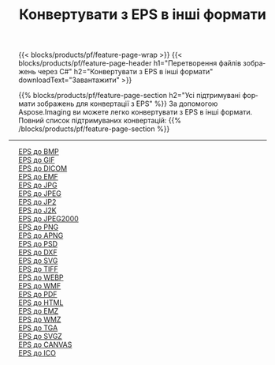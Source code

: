 ﻿---
title: Конвертувати з EPS в інші формати 
weight: 3920
url: /uk/java/conversion/from/eps 
lang: uk
langdirlevel: 2
locales: zh-hans,ja,it,ru,de,es,fr,nl,id,lt,pl,pt,vi,tr,ko,zh-hant,ar,hi,th,sv,cs,uk,he
description: За допомогою Aspose.Imaging ви можете легко конвертувати з EPS в інші формати
---

{{< blocks/products/pf/feature-page-wrap >}}
{{< blocks/products/pf/feature-page-header h1="Перетворення файлів зображень через C#" h2="Конвертувати з EPS в інші формати" downloadText="Завантажити" >}}


{{% blocks/products/pf/feature-page-section  h2="Усі підтримувані формати зображень для конвертації з EPS" %}}
За допомогою Aspose.Imaging ви можете легко конвертувати з EPS в інші формати.
<br/>
Повний список підтримуваних конвертацій:
{{% /blocks/products/pf/feature-page-section %}}
<div class="container-fluid productfamilypage bg-gray">
    <div class="convertypes bg-gray agp-content section">
        <div class="container">
		<hr style="margin-left:-20px;"/>
		<div class="row other-converters">
		    <div class='col-md-2 other-converter remove-lp remove-rp'><a href="/imaging/uk/java/conversion/eps-to-bmp" >EPS до BMP</a></div><div class='col-md-2 other-converter remove-lp remove-rp'><a href="/imaging/uk/java/conversion/eps-to-gif" >EPS до GIF</a></div><div class='col-md-2 other-converter remove-lp remove-rp'><a href="/imaging/uk/java/conversion/eps-to-dicom" >EPS до DICOM</a></div><div class='col-md-2 other-converter remove-lp remove-rp'><a href="/imaging/uk/java/conversion/eps-to-emf" >EPS до EMF</a></div><div class='col-md-2 other-converter remove-lp remove-rp'><a href="/imaging/uk/java/conversion/eps-to-jpg" >EPS до JPG</a></div><div class='col-md-2 other-converter remove-lp remove-rp'><a href="/imaging/uk/java/conversion/eps-to-jpeg" >EPS до JPEG</a></div><div class='col-md-2 other-converter remove-lp remove-rp'><a href="/imaging/uk/java/conversion/eps-to-jp2" >EPS до JP2</a></div><div class='col-md-2 other-converter remove-lp remove-rp'><a href="/imaging/uk/java/conversion/eps-to-j2k" >EPS до J2K</a></div><div class='col-md-2 other-converter remove-lp remove-rp'><a href="/imaging/uk/java/conversion/eps-to-jpeg2000" >EPS до JPEG2000</a></div><div class='col-md-2 other-converter remove-lp remove-rp'><a href="/imaging/uk/java/conversion/eps-to-png" >EPS до PNG</a></div><div class='col-md-2 other-converter remove-lp remove-rp'><a href="/imaging/uk/java/conversion/eps-to-apng" >EPS до APNG</a></div><div class='col-md-2 other-converter remove-lp remove-rp'><a href="/imaging/uk/java/conversion/eps-to-psd" >EPS до PSD</a></div><div class='col-md-2 other-converter remove-lp remove-rp'><a href="/imaging/uk/java/conversion/eps-to-dxf" >EPS до DXF</a></div><div class='col-md-2 other-converter remove-lp remove-rp'><a href="/imaging/uk/java/conversion/eps-to-svg" >EPS до SVG</a></div><div class='col-md-2 other-converter remove-lp remove-rp'><a href="/imaging/uk/java/conversion/eps-to-tiff" >EPS до TIFF</a></div><div class='col-md-2 other-converter remove-lp remove-rp'><a href="/imaging/uk/java/conversion/eps-to-webp" >EPS до WEBP</a></div><div class='col-md-2 other-converter remove-lp remove-rp'><a href="/imaging/uk/java/conversion/eps-to-wmf" >EPS до WMF</a></div><div class='col-md-2 other-converter remove-lp remove-rp'><a href="/imaging/uk/java/conversion/eps-to-pdf" >EPS до PDF</a></div><div class='col-md-2 other-converter remove-lp remove-rp'><a href="/imaging/uk/java/conversion/eps-to-html" >EPS до HTML</a></div><div class='col-md-2 other-converter remove-lp remove-rp'><a href="/imaging/uk/java/conversion/eps-to-emz" >EPS до EMZ</a></div><div class='col-md-2 other-converter remove-lp remove-rp'><a href="/imaging/uk/java/conversion/eps-to-wmz" >EPS до WMZ</a></div><div class='col-md-2 other-converter remove-lp remove-rp'><a href="/imaging/uk/java/conversion/eps-to-tga" >EPS до TGA</a></div><div class='col-md-2 other-converter remove-lp remove-rp'><a href="/imaging/uk/java/conversion/eps-to-svgz" >EPS до SVGZ</a></div><div class='col-md-2 other-converter remove-lp remove-rp'><a href="/imaging/uk/java/conversion/eps-to-canvas" >EPS до CANVAS</a></div><div class='col-md-2 other-converter remove-lp remove-rp'><a href="/imaging/uk/java/conversion/eps-to-ico" >EPS до ICO</a></div>
                </div>
        </div>
    </div>
</div>
<br/>

